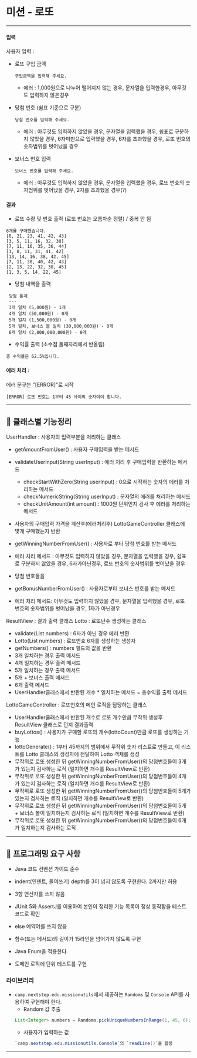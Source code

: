 # 미션 - 로또
---

#### 입력

사용자 입력 :
- 로또 구입 금액
  ```
  구입금액을 입력해 주세요.
  ```
  - 에러 : 1,000원으로 나누어 떨어지지 않는 경우, 문자열을 입력한경우, 아무것도 입력하지 않은경우

- 당첨 번호 (쉼표 기준으로 구분)
  ```
  당첨 번호를 입력해 주세요.
  ```
  - 에러 : 아무것도 입력하지 않았을 경우, 문자열을 입력했을 경우, 쉼표로 구분하지 않았을 경우, 6자미만으로 입력했을 경우, 6자를 초과했을 경우, 로또 번호의 숫자범위를 벗어났을 경우

- 보너스 번호 입력
  ```
  보너스 번호를 입력해 주세요.
  ```
  - 에러 : 아무것도 입력하지 않았을 경우, 문자열을 입력했을 경우, 로또 번호의 숫자범위를 벗어났을 경우, 2자를 초과했을 경우(?)


#### 결과

- 로또 수량 및 번호 출력 (로또 번호는 오름차순 정렬) / 중복 안 됨

```
8개를 구매했습니다.
[8, 21, 23, 41, 42, 43] 
[3, 5, 11, 16, 32, 38] 
[7, 11, 16, 35, 36, 44] 
[1, 8, 11, 31, 41, 42] 
[13, 14, 16, 38, 42, 45] 
[7, 11, 30, 40, 42, 43] 
[2, 13, 22, 32, 38, 45] 
[1, 3, 5, 14, 22, 45]
```

- 당첨 내역을 출력

```
 당첨 통계
 ---
 3개 일치 (5,000원) - 1개
 4개 일치 (50,000원) - 0개
 5개 일치 (1,500,000원) - 0개
 5개 일치, 보너스 볼 일치 (30,000,000원) - 0개
 6개 일치 (2,000,000,000원) - 0개
```

- 수익률 출력 (소수점 둘째자리에서 반올림)

```
총 수익률은 62.5%입니다.
```

#### 에러 처리 :
에러 문구는 "[ERROR]"로 시작

```
[ERROR] 로또 번호는 1부터 45 사이의 숫자여야 합니다.
```
---
## 🚀 클래스별 기능정리

UserHandler : 사용자의 입력부분을 처리하는 클래스
- getAmountFromUser() : 사용자 구매입력을 받는 메서드
- validateUserInput(String userInput) : 에러 처리 후 구매입력을 반환하는 메서드
  - checkStartWithZero(String userInput) : 0으로 시작하는 숫자의 에러를 처리하는 메서드
  - checkNumericString(String userInput) : 문자열의 에러를 처리하는 메서드
  - checkUnitAmount(int amount) : 1000원 단위인지 검사 후 에러를 처리하는 메서드

- 사용자의 구매입력 가격을 계산후(에러처리후) LottoGameController 클래스에 몇개 구매했는지 반환
  
- getWinningNumberFromUser() : 사용자로 부터 당첨 번호를 받는 메서드
- 에러 처리 메서드 : 아무것도 입력하지 않았을 경우, 문자열을 입력했을 경우, 쉼표로 구분하지 않았을 경우, 6자가아닌경우, 로또 번호의 숫자범위를 벗어났을 경우
- 당첨 번호들을
- getBonusNumberFromUser() : 사용자로부터 보너스 번호를 받는 메서드
- 에러 처리 메서드: 아무것도 입력하지 않았을 경우, 문자열을 입력했을 경우, 로또 번호의 숫자범위를 벗어났을 경우, 1자가 아닌경우
  
ResultView : 결과 출력 클래스
Lotto : 로또난수 생성하는 클래스
- validate(List<Integer> numbers) : 6자가 아닌 경우 에러 반환
- Lotto(List<Integer> numbers) : 로또번호 6자를 생성하는 생성자
- getNumbers() : numbers 필드의 값을 반환
- 3개 일치하는 경우 출력 메서드
- 4개 일치하는 경우 출력 메서드
- 5개 일치하는 경우 출력 메서드
- 5개 + 보너스 출력 메서드
- 6개 출력 메서드
- UserHandler클래스에서 반환된 개수 * 일치하는 메서드 = 총수익률 출력 메서드
  
LottoGameController : 로또번호의 메인 로직을 담당하는 클래스
- UserHandler클래스에서 반환된 개수로 로또 개수만큼 무작위 생성후 ResultView 클래스로 던져 결과출력
- buyLottos() : 사용자가 구매할 로또의 개수(lottoCount)만큼 로또를 생성하는 기능
- lottoGenerate() : 1부터 45까지의 범위에서 무작위 숫자 리스트로 만들고, 이 리스트를 Lotto 클래스의 생성자에 전달하여 Lotto 객체를 생성
- 무작위로 로또 생성한 뒤 getWinningNumberFromUser()의 당첨번호들이 3개가 있는지 검사하는 로직 (일치하면 개수를 ResultView로 반환)
- 무작위로 로또 생성한 뒤 getWinningNumberFromUser()의 당첨번호들이 4개가 있는지 검사하는 로직 (일치하면 개수를 ResultView로 반환)
- 무작위로 로또 생성한 뒤 getWinningNumberFromUser()의 당첨번호들이 5개가 있는지 검사하는 로직 (일치하면 개수를 ResultView로 반환)
- 무작위로 로또 생성한 뒤 getWinningNumberFromUser()의 당첨번호들이 5개 + 보너스 볼이 일치하는지 검사하는 로직 (일치하면 개수를 ResultView로 반환)
- 무작위로 로또 생성한 뒤 getWinningNumberFromUser()의 당첨번호들이 6개가 일치하는지 검사하는 로직


---

## 🎯 프로그래밍 요구 사항
- Java 코드 컨벤션 가이드 준수
- indent(인덴트, 들여쓰기) depth를 3이 넘지 않도록 구현한다. 2까지만 허용
- 3항 연산자를 쓰지 않음
- JUnit 5와 AssertJ를 이용하여 본인이 정리한 기능 목록이 정상 동작함을 테스트 코드로 확인

- else 예약어를 쓰지 않음
- 함수(또는 메서드)의 길이가 15라인을 넘어가지 않도록 구현
- Java Enum을 적용한다.
- 도메인 로직에 단위 테스트를 구현


### 라이브러리

- `camp.nextstep.edu.missionutils`에서 제공하는 `Randoms` 및 `Console`
  API를 사용하여 구현해야 한다.
    - Random 값 추출
    ```java
    List<Integer> numbers = Randoms.pickUniqueNumbersInRange(1, 45, 6);
    ```
    - 사용자가 입력하는 값
    ```java
    `camp.nextstep.edu.missionutils.Console`의 `readLine()`을 활용
    ```

---

